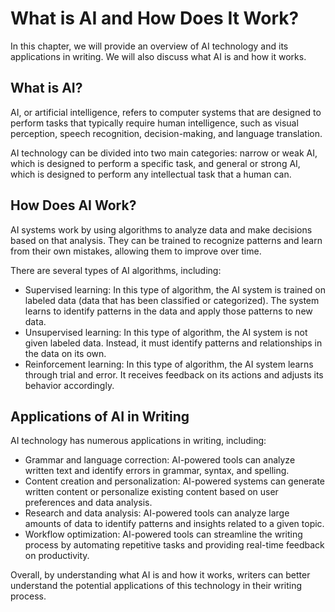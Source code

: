 What is AI and How Does It Work?
=============================================================================================

In this chapter, we will provide an overview of AI technology and its applications in writing. We will also discuss what AI is and how it works.

What is AI?
-----------

AI, or artificial intelligence, refers to computer systems that are designed to perform tasks that typically require human intelligence, such as visual perception, speech recognition, decision-making, and language translation.

AI technology can be divided into two main categories: narrow or weak AI, which is designed to perform a specific task, and general or strong AI, which is designed to perform any intellectual task that a human can.

How Does AI Work?
-----------------

AI systems work by using algorithms to analyze data and make decisions based on that analysis. They can be trained to recognize patterns and learn from their own mistakes, allowing them to improve over time.

There are several types of AI algorithms, including:

* Supervised learning: In this type of algorithm, the AI system is trained on labeled data (data that has been classified or categorized). The system learns to identify patterns in the data and apply those patterns to new data.
* Unsupervised learning: In this type of algorithm, the AI system is not given labeled data. Instead, it must identify patterns and relationships in the data on its own.
* Reinforcement learning: In this type of algorithm, the AI system learns through trial and error. It receives feedback on its actions and adjusts its behavior accordingly.

Applications of AI in Writing
-----------------------------

AI technology has numerous applications in writing, including:

* Grammar and language correction: AI-powered tools can analyze written text and identify errors in grammar, syntax, and spelling.
* Content creation and personalization: AI-powered systems can generate written content or personalize existing content based on user preferences and data analysis.
* Research and data analysis: AI-powered tools can analyze large amounts of data to identify patterns and insights related to a given topic.
* Workflow optimization: AI-powered tools can streamline the writing process by automating repetitive tasks and providing real-time feedback on productivity.

Overall, by understanding what AI is and how it works, writers can better understand the potential applications of this technology in their writing process.
